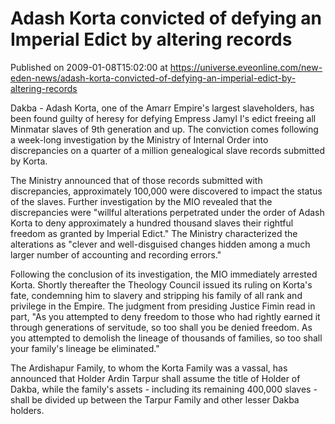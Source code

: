 # Adash Korta convicted of defying an Imperial Edict by altering records
Published on 2009-01-08T15:02:00 at https://universe.eveonline.com/new-eden-news/adash-korta-convicted-of-defying-an-imperial-edict-by-altering-records

Dakba - Adash Korta, one of the Amarr Empire's largest slaveholders, has been found guilty of heresy for defying Empress Jamyl I's edict freeing all Minmatar slaves of 9th generation and up. The conviction comes following a week-long investigation by the Ministry of Internal Order into discrepancies on a quarter of a million genealogical slave records submitted by Korta.  
  
The Ministry announced that of those records submitted with discrepancies, approximately 100,000 were discovered to impact the status of the slaves. Further investigation by the MIO revealed that the discrepancies were "willful alterations perpetrated under the order of Adash Korta to deny approximately a hundred thousand slaves their rightful freedom as granted by Imperial Edict." The Ministry characterized the alterations as "clever and well-disguised changes hidden among a much larger number of accounting and recording errors."  
  
Following the conclusion of its investigation, the MIO immediately arrested Korta. Shortly thereafter the Theology Council issued its ruling on Korta's fate, condemning him to slavery and stripping his family of all rank and privilege in the Empire. The judgment from presiding Justice Fimin read in part, "As you attempted to deny freedom to those who had rightly earned it through generations of servitude, so too shall you be denied freedom. As you attempted to demolish the lineage of thousands of families, so too shall your family's lineage be eliminated."  
  
The Ardishapur Family, to whom the Korta Family was a vassal, has announced that Holder Ardin Tarpur shall assume the title of Holder of Dakba, while the family's assets - including its remaining 400,000 slaves - shall be divided up between the Tarpur Family and other lesser Dakba holders.
